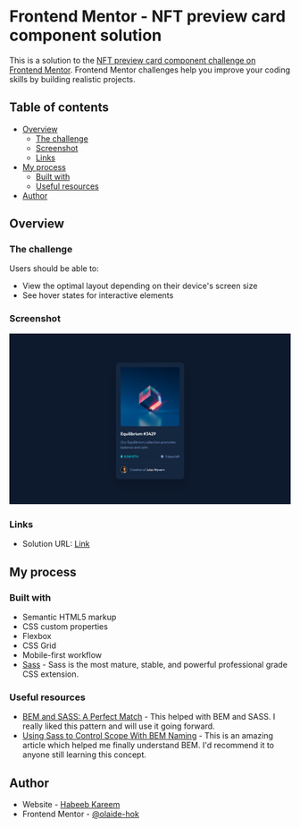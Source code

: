 # Frontend Mentor - NFT preview card component solution

This is a solution to the [NFT preview card component challenge on Frontend Mentor](https://www.frontendmentor.io/challenges/nft-preview-card-component-SbdUL_w0U). Frontend Mentor challenges help you improve your coding skills by building realistic projects.

## Table of contents

- [Overview](#overview)
  - [The challenge](#the-challenge)
  - [Screenshot](#screenshot)
  - [Links](#links)
- [My process](#my-process)
  - [Built with](#built-with)
  - [Useful resources](#useful-resources)
- [Author](#author)

## Overview

### The challenge

Users should be able to:

- View the optimal layout depending on their device's screen size
- See hover states for interactive elements

### Screenshot

![](./nft-preview-card.png)

### Links

- Solution URL: [Link](https://olaide-hok.github.io/nft-preview-card/)

## My process

### Built with

- Semantic HTML5 markup
- CSS custom properties
- Flexbox
- CSS Grid
- Mobile-first workflow
- [Sass](https://sass-lang.com/) - Sass is the most mature, stable, and powerful professional grade CSS extension.

### Useful resources

- [BEM and SASS: A Perfect Match](https://andrew-barnes.medium.com/bem-and-sass-a-perfect-match-5e48d9bc3894) - This helped with BEM and SASS. I really liked this pattern and will use it going forward.
- [Using Sass to Control Scope With BEM Naming](https://css-tricks.com/using-sass-control-scope-bem-naming/) - This is an amazing article which helped me finally understand BEM. I'd recommend it to anyone still learning this concept.

## Author

- Website - [Habeeb Kareem](https://habeeb-dev.netlify.app)
- Frontend Mentor - [@olaide-hok](https://www.frontendmentor.io/profile/olaide-hok)
